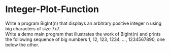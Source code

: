 # Integer-Plot-Function
Write a program BigInt(n) that displays an arbitrary positive integer n using big
characters of size 7x7.  
Write a demo main program that illustrates the work of BigInt(n) and prints the following
sequence of big numbers 1, 12, 123, 1234, …, 1234567890, one below the other.

